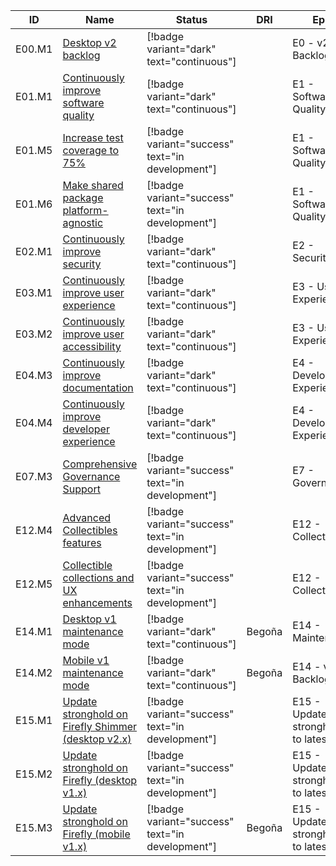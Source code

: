 |ID    |Name                                                                                                     |Status                                          |DRI          |Epic                             |
|------|---------------------------------------------------------------------------------------------------------|------------------------------------------------|-------------|---------------------------------|
|E00.M1|[Desktop v2 backlog](https://github.com/iotaledger/firefly/milestone/40)                                 |[!badge variant="dark" text="continuous"]       |             |E0 - v2 Backlog                  |
|E01.M1|[Continuously improve software quality](https://github.com/iotaledger/firefly/milestone/1)               |[!badge variant="dark" text="continuous"]       |             |E1 - Software Quality            |
|E01.M5|[Increase test coverage to 75%](https://github.com/iotaledger/firefly/milestone/28)                      |[!badge variant="success" text="in development"]|             |E1 - Software Quality            |
|E01.M6|[Make shared package platform-agnostic](https://github.com/iotaledger/firefly/milestone/58)              |[!badge variant="success" text="in development"]|             |E1 - Software Quality            |
|E02.M1|[Continuously improve security](https://github.com/iotaledger/firefly/milestone/5)                       |[!badge variant="dark" text="continuous"]       |             |E2 - Security                    |
|E03.M1|[Continuously improve user experience](https://github.com/iotaledger/firefly/milestone/25)               |[!badge variant="dark" text="continuous"]       |             |E3 - User Experience             |
|E03.M2|[Continuously improve user accessibility](https://github.com/iotaledger/firefly/milestone/14)            |[!badge variant="dark" text="continuous"]       |             |E3 - User Experience             |
|E04.M3|[Continuously improve documentation](https://github.com/iotaledger/firefly/milestone/6)                  |[!badge variant="dark" text="continuous"]       |             |E4 - Developer Experience        |
|E04.M4|[Continuously improve developer experience](https://github.com/iotaledger/firefly/milestone/27)          |[!badge variant="dark" text="continuous"]       |             |E4 - Developer Experience        |
|E07.M3|[Comprehensive Governance Support](https://github.com/iotaledger/firefly/milestone/59)                   |[!badge variant="success" text="in development"]|             |E7 - Governance                  |
|E12.M4|[Advanced Collectibles features](https://github.com/iotaledger/firefly/milestone/78)                     |[!badge variant="success" text="in development"]|             |E12 - Collectibles               |
|E12.M5|[Collectible collections and UX enhancements](https://github.com/iotaledger/firefly/milestone/79)        |[!badge variant="success" text="in development"]|             |E12 - Collectibles               |
|E14.M1|[Desktop v1 maintenance mode](https://github.com/iotaledger/firefly/milestone/74)                        |[!badge variant="dark" text="continuous"]       |Begoña       |E14 - Maintenance                |
|E14.M2|[Mobile v1 maintenance mode](https://github.com/iotaledger/firefly/milestone/75)                         |[!badge variant="dark" text="continuous"]       |Begoña       |E14 - v1 Backlog                 |
|E15.M1|[Update stronghold on Firefly Shimmer (desktop v2.x)](https://github.com/iotaledger/firefly/milestone/65)|[!badge variant="success" text="in development"]|             |E15 - Update stronghold to latest|
|E15.M2|[Update stronghold on Firefly (desktop v1.x)](https://github.com/iotaledger/firefly/milestone/66)        |[!badge variant="success" text="in development"]|             |E15 - Update stronghold to latest|
|E15.M3|[Update stronghold on Firefly (mobile v1.x)](https://github.com/iotaledger/firefly/milestone/67)         |[!badge variant="success" text="in development"]|Begoña       |E15 - Update stronghold to latest|
